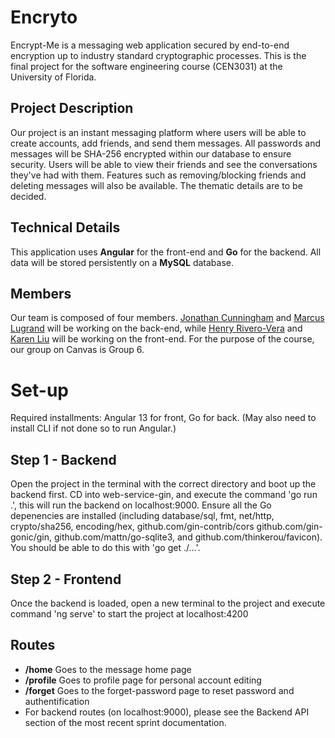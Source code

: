 # Encryto
Encrypt-Me is a messaging web application secured by end-to-end encryption up to industry standard cryptographic processes. This is the final project for the software engineering course (CEN3031) at the University of Florida.

## Project Description
Our project is an instant messaging platform where users will be able to create accounts, add friends, and send them messages. All passwords and messages will be SHA-256 encrypted within our database to ensure security. Users will be able to view their friends and see the conversations they've had with them. Features such as removing/blocking friends and deleting messages will also be available. The thematic details are to be decided.

## Technical Details
This application uses **Angular** for the front-end and **Go** for the backend. All data will be stored persistently on a **MySQL** database.

## Members
Our team is composed of four members. [Jonathan Cunningham](https://github.com/Nidaoke) and [Marcus Lugrand](https://github.com/marcuslugrand) will be working on the back-end, while [Henry Rivero-Vera](https://github.com/henryriverovera) and [Karen Liu](https://github.com/KareO2) will be working on the front-end. For the purpose of the course, our group on Canvas is Group 6.

# Set-up
Required installments: Angular 13 for front, Go for back. 
(May also need to install CLI if not done so to run Angular.)

## Step 1 - Backend
  Open the project in the terminal with the correct directory and boot up the backend first. 
  CD into web-service-gin, and execute the command 'go run .', this will run the backend on localhost:9000.
  Ensure all the Go depenencies are installed (including database/sql, fmt, net/http, crypto/sha256, encoding/hex, github.com/gin-contrib/cors
    github.com/gin-gonic/gin, github.com/mattn/go-sqlite3, and github.com/thinkerou/favicon). You should be able to do this with 'go get ./...'.

## Step 2 - Frontend
  Once the backend is loaded, open a new terminal to the project and execute command 'ng serve' to start the project at localhost:4200

## Routes
  * **/home** Goes to the message home page 
  * **/profile** Goes to profile page for personal account editing
  * **/forget** Goes to the forget-password page to reset password and authentification
  * For backend routes (on localhost:9000), please see the Backend API section of the most recent sprint documentation.
